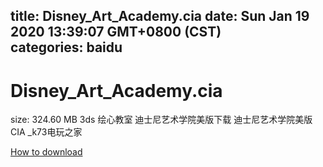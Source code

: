 
title: Disney_Art_Academy.cia
date: Sun Jan 19 2020 13:39:07 GMT+0800 (CST)    
categories: baidu
---

# Disney_Art_Academy.cia
size: 324.60 MB
 3ds 绘心教室 迪士尼艺术学院美版下载 迪士尼艺术学院美版CIA _k73电玩之家
 

[How to download](https://bpcam.bemobtrk.com/go/2ceec3aa-1ca2-46d6-b9ff-aaa5c184517c?jno=5386)